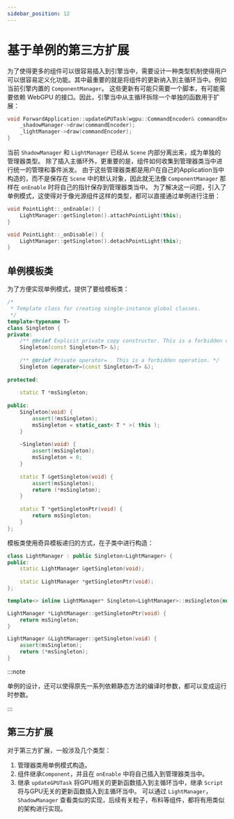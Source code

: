 ```yaml
---
sidebar_position: 12
---
```


# 基于单例的第三方扩展

为了使得更多的组件可以很容易插入到引擎当中，需要设计一种类型机制使得用户可以很容易定义化功能。其中最重要的就是将组件的更新纳入到主循环当中。例如当前引擎内置的 `ComponentManager`。
这些更新有可能只需要一个脚本，有可能需要依赖 WebGPU 的接口。因此，引擎当中从主循环拆除一个单独的函数用于扩展：

```cpp
void ForwardApplication::updateGPUTask(wgpu::CommandEncoder& commandEncoder) {
    _shadowManager->draw(commandEncoder);
    _lightManager->draw(commandEncoder);
}
```

当前 `ShadowManager` 和 `LightManager` 已经从 `Scene` 内部分离出来，成为单独的管理器类型。 除了插入主循环外，更重要的是，组件如何收集到管理器类当中进行统一的管理和事件派发。
由于这些管理器类都是用户在自己的Application当中构造的，而不是保存在 `Scene` 中的默认对象，因此就无法像 `ComponentManager` 那样在 `onEnable` 时将自己的指针保存到管理器类当中。
为了解决这一问题，引入了单例模式，这使得对于像光源组件这样的类型，都可以直接通过单例进行注册：

```cpp
void PointLight::_onEnable() {
    LightManager::getSingleton().attachPointLight(this);
}

void PointLight::_onDisable() {
    LightManager::getSingleton().detachPointLight(this);
}
```

## 单例模板类

为了方便实现单例模式，提供了要给模板类：

```cpp
/*
 * Template class for creating single-instance global classes.
 */
template<typename T>
class Singleton {
private:
    /** @brief Explicit private copy constructor. This is a forbidden operation.*/
    Singleton(const Singleton<T> &);
    
    /** @brief Private operator= . This is a forbidden operation. */
    Singleton &operator=(const Singleton<T> &);
    
protected:
    
    static T *msSingleton;
    
public:
    Singleton(void) {
        assert(!msSingleton);
        msSingleton = static_cast< T * >( this );
    }
    
    ~Singleton(void) {
        assert(msSingleton);
        msSingleton = 0;
    }
    
    static T &getSingleton(void) {
        assert(msSingleton);
        return (*msSingleton);
    }
    
    static T *getSingletonPtr(void) {
        return msSingleton;
    }
};
```

模板类使用奇异模板递归的方式，在子类中进行构造：

```cpp
class LightManager : public Singleton<LightManager> {
public:
    static LightManager &getSingleton(void);
    
    static LightManager *getSingletonPtr(void);
};

template<> inline LightManager* Singleton<LightManager>::msSingleton{nullptr};

LightManager *LightManager::getSingletonPtr(void) {
    return msSingleton;
}

LightManager &LightManager::getSingleton(void) {
    assert(msSingleton);
    return (*msSingleton);
}
```

:::note

单例的设计，还可以使得原先一系列依赖静态方法的编译时参数，都可以变成运行时参数。

:::

## 第三方扩展

对于第三方扩展，一般涉及几个类型：

1. 管理器类用单例模式构造。
2. 组件继承`Component`，并且在 `onEnable` 中将自己插入到管理器类当中。
3. 继承 `updateGPUTask` 将GPU相关的更新函数插入到主循环当中，继承 `Script` 将与GPU无关的更新函数插入到主循环当中。 可以通过 `LightManager`， `ShadowManager`
   查看类似的实现，后续有关粒子，布料等组件，都将有用类似的架构进行实现。
